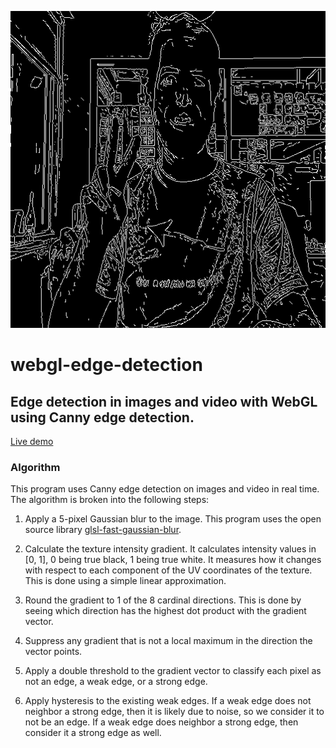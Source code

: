 ![Edge detection photo](/public/edge-photo.png?raw=true "Edge detection photo")

# webgl-edge-detection
Edge detection in images and video with WebGL using Canny edge detection.
---

[Live demo](https://dcthetall-edge-detection.herokuapp.com/)

### Algorithm
This program uses Canny edge detection on images and video in real time.
The algorithm is broken into the following steps:

1. Apply a 5-pixel Gaussian blur to the image. This program uses the open source library
[glsl-fast-gaussian-blur](https://github.com/Jam3/glsl-fast-gaussian-blur).

2. Calculate the texture intensity gradient.
It calculates intensity values in [0, 1],
0 being true black, 1 being true white.
It measures how it changes with respect to each
component of the UV coordinates of the texture.
This is done using a simple linear approximation. 

3. Round the gradient to 1 of the 8 cardinal directions.
This is done by seeing which direction has the highest
dot product with the gradient vector.

4. Suppress any gradient that is not a local maximum in
the direction the vector points.

5. Apply a double threshold to the gradient vector to classify
each pixel as not an edge, a weak edge, or a strong edge.

6. Apply hysteresis to the existing weak edges. If a weak
edge does not neighbor a strong edge, then it is likely
due to noise, so we consider it to not be an edge. If a weak
edge does neighbor a strong edge, then consider it a strong
edge as well.
